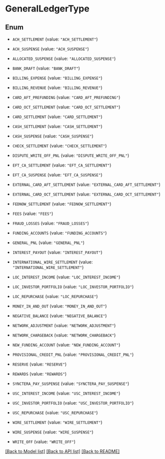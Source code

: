 # GeneralLedgerType

## Enum


* `ACH_SETTLEMENT` (value: `"ACH_SETTLEMENT"`)

* `ACH_SUSPENSE` (value: `"ACH_SUSPENSE"`)

* `ALLOCATED_SUSPENSE` (value: `"ALLOCATED_SUSPENSE"`)

* `BANK_DRAFT` (value: `"BANK_DRAFT"`)

* `BILLING_EXPENSE` (value: `"BILLING_EXPENSE"`)

* `BILLING_REVENUE` (value: `"BILLING_REVENUE"`)

* `CARD_AFT_PREFUNDING` (value: `"CARD_AFT_PREFUNDING"`)

* `CARD_OCT_SETTLEMENT` (value: `"CARD_OCT_SETTLEMENT"`)

* `CARD_SETTLEMENT` (value: `"CARD_SETTLEMENT"`)

* `CASH_SETTLEMENT` (value: `"CASH_SETTLEMENT"`)

* `CASH_SUSPENSE` (value: `"CASH_SUSPENSE"`)

* `CHECK_SETTLEMENT` (value: `"CHECK_SETTLEMENT"`)

* `DISPUTE_WRITE_OFF_PNL` (value: `"DISPUTE_WRITE_OFF_PNL"`)

* `EFT_CA_SETTLEMENT` (value: `"EFT_CA_SETTLEMENT"`)

* `EFT_CA_SUSPENSE` (value: `"EFT_CA_SUSPENSE"`)

* `EXTERNAL_CARD_AFT_SETTLEMENT` (value: `"EXTERNAL_CARD_AFT_SETTLEMENT"`)

* `EXTERNAL_CARD_OCT_SETTLEMENT` (value: `"EXTERNAL_CARD_OCT_SETTLEMENT"`)

* `FEDNOW_SETTLEMENT` (value: `"FEDNOW_SETTLEMENT"`)

* `FEES` (value: `"FEES"`)

* `FRAUD_LOSSES` (value: `"FRAUD_LOSSES"`)

* `FUNDING_ACCOUNTS` (value: `"FUNDING_ACCOUNTS"`)

* `GENERAL_PNL` (value: `"GENERAL_PNL"`)

* `INTEREST_PAYOUT` (value: `"INTEREST_PAYOUT"`)

* `INTERNATIONAL_WIRE_SETTLEMENT` (value: `"INTERNATIONAL_WIRE_SETTLEMENT"`)

* `LOC_INTEREST_INCOME` (value: `"LOC_INTEREST_INCOME"`)

* `LOC_INVESTOR_PORTFOLIO` (value: `"LOC_INVESTOR_PORTFOLIO"`)

* `LOC_REPURCHASE` (value: `"LOC_REPURCHASE"`)

* `MONEY_IN_AND_OUT` (value: `"MONEY_IN_AND_OUT"`)

* `NEGATIVE_BALANCE` (value: `"NEGATIVE_BALANCE"`)

* `NETWORK_ADJUSTMENT` (value: `"NETWORK_ADJUSTMENT"`)

* `NETWORK_CHARGEBACK` (value: `"NETWORK_CHARGEBACK"`)

* `NEW_FUNDING_ACCOUNT` (value: `"NEW_FUNDING_ACCOUNT"`)

* `PROVISIONAL_CREDIT_PNL` (value: `"PROVISIONAL_CREDIT_PNL"`)

* `RESERVE` (value: `"RESERVE"`)

* `REWARDS` (value: `"REWARDS"`)

* `SYNCTERA_PAY_SUSPENSE` (value: `"SYNCTERA_PAY_SUSPENSE"`)

* `USC_INTEREST_INCOME` (value: `"USC_INTEREST_INCOME"`)

* `USC_INVESTOR_PORTFOLIO` (value: `"USC_INVESTOR_PORTFOLIO"`)

* `USC_REPURCHASE` (value: `"USC_REPURCHASE"`)

* `WIRE_SETTLEMENT` (value: `"WIRE_SETTLEMENT"`)

* `WIRE_SUSPENSE` (value: `"WIRE_SUSPENSE"`)

* `WRITE_OFF` (value: `"WRITE_OFF"`)


[[Back to Model list]](../README.md#documentation-for-models) [[Back to API list]](../README.md#documentation-for-api-endpoints) [[Back to README]](../README.md)


